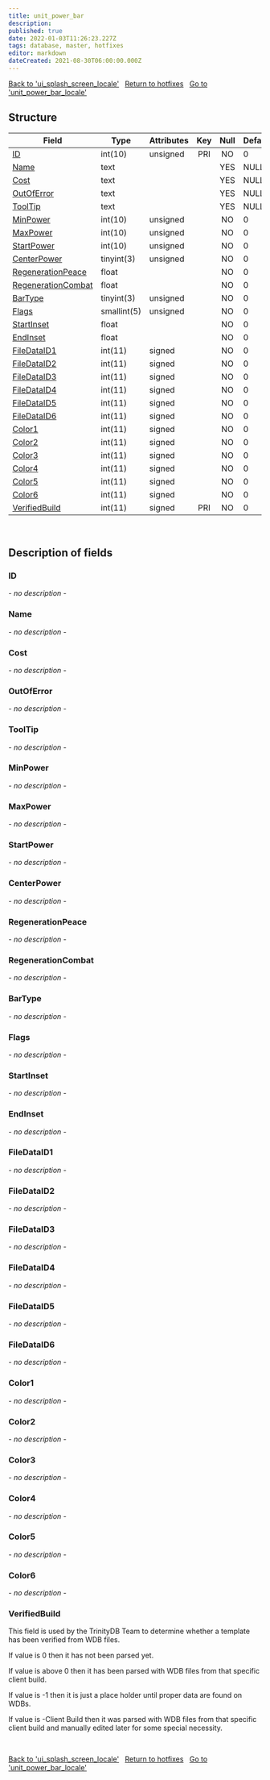 ```yaml
---
title: unit_power_bar
description: 
published: true
date: 2022-01-03T11:26:23.227Z
tags: database, master, hotfixes
editor: markdown
dateCreated: 2021-08-30T06:00:00.000Z
---
```


<a href="https://trinitycore.info/en/database/master/hotfixes/ui_splash_screen_locale" class="mt-5 v-btn v-btn--depressed v-btn--flat v-btn--outlined theme--light v-size--default darkblue--text text--lighten-3"><span class="v-btn__content"><i aria-hidden="true" class="v-icon notranslate v-icon--left mdi mdi-arrow-left theme--light"></i><span>Back to 'ui_splash_screen_locale'</span></span></a>&nbsp;&nbsp;&nbsp;<a href="https://trinitycore.info/en/database/master/hotfixes/home" class="mt-5 v-btn v-btn--depressed v-btn--flat v-btn--outlined theme--light v-size--default darkblue--text text--lighten-3"><span class="v-btn__content"><i aria-hidden="true" class="v-icon notranslate v-icon--left mdi mdi-home-outline theme--light"></i><span>Return to hotfixes</span></span></a>&nbsp;&nbsp;&nbsp;<a href="https://trinitycore.info/en/database/master/hotfixes/unit_power_bar_locale" class="mt-5 v-btn v-btn--depressed v-btn--flat v-btn--outlined theme--light v-size--default darkblue--text text--lighten-3"><span class="v-btn__content"><span>Go to 'unit_power_bar_locale'</span><i aria-hidden="true" class="v-icon notranslate v-icon--right mdi mdi-arrow-right theme--light"></i></span></a>

## Structure

| Field | Type | Attributes | Key | Null | Default | Extra | Comment |
| --- | --- | --- | :---: | :---: | --- | --- | --- |
| [ID](#id) | int(10) | unsigned | PRI | NO | 0 |  |  |
| [Name](#name) | text |  |  | YES | NULL |  |  |
| [Cost](#cost) | text |  |  | YES | NULL |  |  |
| [OutOfError](#outoferror) | text |  |  | YES | NULL |  |  |
| [ToolTip](#tooltip) | text |  |  | YES | NULL |  |  |
| [MinPower](#minpower) | int(10) | unsigned |  | NO | 0 |  |  |
| [MaxPower](#maxpower) | int(10) | unsigned |  | NO | 0 |  |  |
| [StartPower](#startpower) | int(10) | unsigned |  | NO | 0 |  |  |
| [CenterPower](#centerpower) | tinyint(3) | unsigned |  | NO | 0 |  |  |
| [RegenerationPeace](#regenerationpeace) | float |  |  | NO | 0 |  |  |
| [RegenerationCombat](#regenerationcombat) | float |  |  | NO | 0 |  |  |
| [BarType](#bartype) | tinyint(3) | unsigned |  | NO | 0 |  |  |
| [Flags](#flags) | smallint(5) | unsigned |  | NO | 0 |  |  |
| [StartInset](#startinset) | float |  |  | NO | 0 |  |  |
| [EndInset](#endinset) | float |  |  | NO | 0 |  |  |
| [FileDataID1](#filedataid1) | int(11) | signed |  | NO | 0 |  |  |
| [FileDataID2](#filedataid2) | int(11) | signed |  | NO | 0 |  |  |
| [FileDataID3](#filedataid3) | int(11) | signed |  | NO | 0 |  |  |
| [FileDataID4](#filedataid4) | int(11) | signed |  | NO | 0 |  |  |
| [FileDataID5](#filedataid5) | int(11) | signed |  | NO | 0 |  |  |
| [FileDataID6](#filedataid6) | int(11) | signed |  | NO | 0 |  |  |
| [Color1](#color1) | int(11) | signed |  | NO | 0 |  |  |
| [Color2](#color2) | int(11) | signed |  | NO | 0 |  |  |
| [Color3](#color3) | int(11) | signed |  | NO | 0 |  |  |
| [Color4](#color4) | int(11) | signed |  | NO | 0 |  |  |
| [Color5](#color5) | int(11) | signed |  | NO | 0 |  |  |
| [Color6](#color6) | int(11) | signed |  | NO | 0 |  |  |
| [VerifiedBuild](#verifiedbuild) | int(11) | signed | PRI | NO | 0 |  |  |
&nbsp;
## Description of fields

### ID
*- no description -*
&nbsp;

### Name
*- no description -*
&nbsp;

### Cost
*- no description -*
&nbsp;

### OutOfError
*- no description -*
&nbsp;

### ToolTip
*- no description -*
&nbsp;

### MinPower
*- no description -*
&nbsp;

### MaxPower
*- no description -*
&nbsp;

### StartPower
*- no description -*
&nbsp;

### CenterPower
*- no description -*
&nbsp;

### RegenerationPeace
*- no description -*
&nbsp;

### RegenerationCombat
*- no description -*
&nbsp;

### BarType
*- no description -*
&nbsp;

### Flags
*- no description -*
&nbsp;

### StartInset
*- no description -*
&nbsp;

### EndInset
*- no description -*
&nbsp;

### FileDataID1
*- no description -*
&nbsp;

### FileDataID2
*- no description -*
&nbsp;

### FileDataID3
*- no description -*
&nbsp;

### FileDataID4
*- no description -*
&nbsp;

### FileDataID5
*- no description -*
&nbsp;

### FileDataID6
*- no description -*
&nbsp;

### Color1
*- no description -*
&nbsp;

### Color2
*- no description -*
&nbsp;

### Color3
*- no description -*
&nbsp;

### Color4
*- no description -*
&nbsp;

### Color5
*- no description -*
&nbsp;

### Color6
*- no description -*
&nbsp;

### VerifiedBuild
This field is used by the TrinityDB Team to determine whether a template has been verified from WDB files.

If value is 0 then it has not been parsed yet.

If value is above 0 then it has been parsed with WDB files from that specific client build.

If value is -1 then it is just a place holder until proper data are found on WDBs.

If value is -Client Build then it was parsed with WDB files from that specific client build and manually edited later for some special necessity.

&nbsp;

<a href="https://trinitycore.info/en/database/master/hotfixes/ui_splash_screen_locale" class="mt-5 v-btn v-btn--depressed v-btn--flat v-btn--outlined theme--light v-size--default darkblue--text text--lighten-3"><span class="v-btn__content"><i aria-hidden="true" class="v-icon notranslate v-icon--left mdi mdi-arrow-left theme--light"></i><span>Back to 'ui_splash_screen_locale'</span></span></a>&nbsp;&nbsp;&nbsp;<a href="https://trinitycore.info/en/database/master/hotfixes/home" class="mt-5 v-btn v-btn--depressed v-btn--flat v-btn--outlined theme--light v-size--default darkblue--text text--lighten-3"><span class="v-btn__content"><i aria-hidden="true" class="v-icon notranslate v-icon--left mdi mdi-home-outline theme--light"></i><span>Return to hotfixes</span></span></a>&nbsp;&nbsp;&nbsp;<a href="https://trinitycore.info/en/database/master/hotfixes/unit_power_bar_locale" class="mt-5 v-btn v-btn--depressed v-btn--flat v-btn--outlined theme--light v-size--default darkblue--text text--lighten-3"><span class="v-btn__content"><span>Go to 'unit_power_bar_locale'</span><i aria-hidden="true" class="v-icon notranslate v-icon--right mdi mdi-arrow-right theme--light"></i></span></a>

